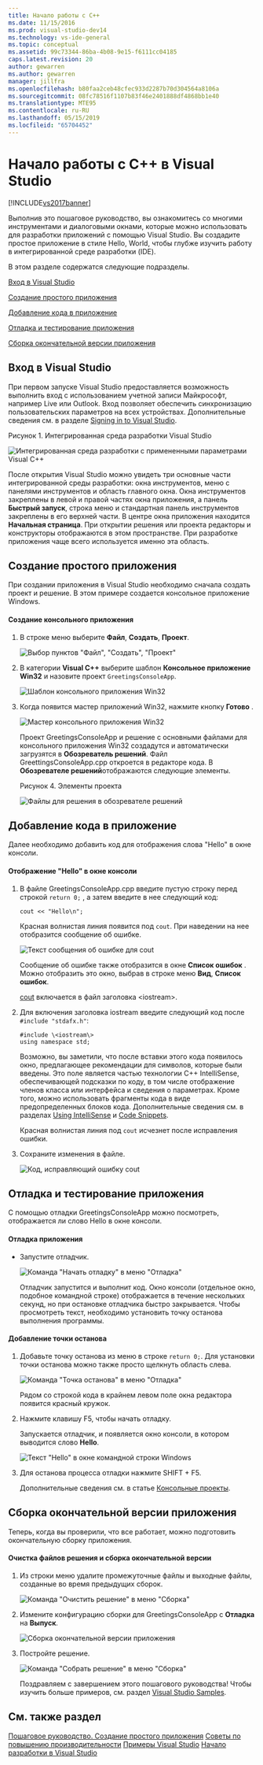 ```yaml
---
title: Начало работы с C++
ms.date: 11/15/2016
ms.prod: visual-studio-dev14
ms.technology: vs-ide-general
ms.topic: conceptual
ms.assetid: 99c73344-86ba-4b08-9e15-f6111cc04185
caps.latest.revision: 20
author: gewarren
ms.author: gewarren
manager: jillfra
ms.openlocfilehash: b80faa2ceb48cfec933d2287b70d304564a8106a
ms.sourcegitcommit: 08fc78516f1107b83f46e2401888df4868bb1e40
ms.translationtype: MTE95
ms.contentlocale: ru-RU
ms.lasthandoff: 05/15/2019
ms.locfileid: "65704452"
---
```

# <a name="getting-started-with-c-in-visual-studio"></a>Начало работы с C++ в Visual Studio
[!INCLUDE[vs2017banner](../includes/vs2017banner.md)]

Выполнив это пошаговое руководство, вы ознакомитесь со многими инструментами и диалоговыми окнами, которые можно использовать для разработки приложений с помощью Visual Studio. Вы создадите простое приложение в стиле Hello, World, чтобы глубже изучить работу в интегрированной среде разработки (IDE).

 В этом разделе содержатся следующие подразделы.

 [Вход в Visual Studio](../ide/getting-started-with-cpp-in-visual-studio.md#BKMK_Configure)

 [Создание простого приложения](../ide/getting-started-with-cpp-in-visual-studio.md#BKMK_CreateApp)

 [Добавление кода в приложение](../ide/getting-started-with-cpp-in-visual-studio.md#BKMK_AddCode)

 [Отладка и тестирование приложения](../ide/getting-started-with-cpp-in-visual-studio.md#BKMK_DebugTest)

 [Сборка окончательной версии приложения](../ide/getting-started-with-cpp-in-visual-studio.md#BKMK_BuildRelease)

## <a name="BKMK_Configure"></a> Вход в Visual Studio
 При первом запуске Visual Studio предоставляется возможность выполнить вход с использованием учетной записи Майкрософт, например Live или Outlook. Вход позволяет обеспечить синхронизацию пользовательских параметров на всех устройствах. Дополнительные сведения см. в разделе [Signing in to Visual Studio](../ide/signing-in-to-visual-studio.md).

 Рисунок 1. Интегрированная среда разработки Visual Studio

 ![Интегрированная среда разработки с примененными параметрами Visual C++](../ide/media/c-ide-defaultenvironmentlayout.png "C++IDE_DefaultEnvironmentLayout")

 После открытия Visual Studio можно увидеть три основные части интегрированной среды разработки: окна инструментов, меню с панелями инструментов и область главного окна. Окна инструментов закреплены в левой и правой частях окна приложения, а панель **Быстрый запуск**, строка меню и стандартная панель инструментов закреплены в его верхней части. В центре окна приложения находится **Начальная страница**. При открытии решения или проекта редакторы и конструкторы отображаются в этом пространстве. При разработке приложения чаще всего используется именно эта область.

## <a name="BKMK_CreateApp"></a> Создание простого приложения
 При создании приложения в Visual Studio необходимо сначала создать проект и решение. В этом примере создается консольное приложение Windows.

#### <a name="to-create-a-console-app"></a>Создание консольного приложения

1. В строке меню выберите **Файл**, **Создать**, **Проект**.

    ![Выбор пунктов "Файл", "Создать", "Проект"](../ide/media/exploreide-filenewproject.png "ExploreIDE-FileNewProject")

2. В категории **Visual C++** выберите шаблон **Консольное приложение Win32** и назовите проект `GreetingsConsoleApp`.

    ![Шаблон консольного приложения Win32](../ide/media/c-ide-newprojectdlg.png "C++IDE_NewProjectDlg")

3. Когда появится мастер приложений Win32, нажмите кнопку **Готово** .

    ![Мастер консольного приложения Win32](../ide/media/c-ide-win32consoleappwizard.png "C++IDE_Win32ConsoleAppWizard")

   Проект GreetingsConsoleApp и решение с основными файлами для консольного приложения Win32 создадутся и автоматически загрузятся в **Обозреватель решений**. Файл GreettingsConsoleApp.cpp откроется в редакторе кода. В **Обозревателе решений**отображаются следующие элементы.

   Рисунок 4. Элементы проекта

   ![Файлы для решения в обозревателе решений](../ide/media/c-ide-solutioncontents.png "C++IDE_SolutionContents")

## <a name="BKMK_AddCode"></a> Добавление кода в приложение
 Далее необходимо добавить код для отображения слова "Hello" в окне консоли.

#### <a name="to-display-hello-in-the-console-window"></a>Отображение "Hello" в окне консоли

1. В файле GreetingsConsoleApp.cpp введите пустую строку перед строкой `return 0;` , а затем введите в нее следующий код:

    ```
    cout << "Hello\n";
    ```

     Красная волнистая линия появится под `cout`. При наведении на нее отобразится сообщение об ошибке.

     ![Текст сообщения об ошибке для cout](../ide/media/c-ide-couterror.png "C++IDE_CoutError")

     Сообщение об ошибке также отобразится в окне **Список ошибок** . Можно отобразить это окно, выбрав в строке меню **Вид**, **Список ошибок**.

     [cout](https://msdn.microsoft.com/library/d87db6c3-e4e1-4d09-9ec5-458f55018257) включается в файл заголовка \<iostream\>.

2. Для включения заголовка iostream введите следующий код после `#include "stdafx.h"`:

    ```
    #include \<iostream\>
    using namespace std;
    ```

     Возможно, вы заметили, что после вставки этого кода появилось окно, предлагающее рекомендации для символов, которые были введены. Это поле является частью технологии C++ IntelliSense, обеспечивающей подсказки по коду, в том числе отображение членов класса или интерфейса и сведения о параметрах. Кроме того, можно использовать фрагменты кода в виде предопределенных блоков кода. Дополнительные сведения см. в разделах [Using IntelliSense](../ide/using-intellisense.md) и [Code Snippets](../ide/code-snippets.md).

     Красная волнистая линия под `cout` исчезнет после исправления ошибки.

3. Сохраните изменения в файле.

     ![Код, исправляющий ошибку cout](../ide/media/c-ide-coutfix.png "C++IDE_CoutFix")

## <a name="BKMK_DebugTest"></a> Отладка и тестирование приложения
 С помощью отладки GreetingsConsoleApp можно посмотреть, отображается ли слово Hello в окне консоли.

#### <a name="to-debug-the-application"></a>Отладка приложения

- Запустите отладчик.

     ![Команда "Начать отладку" в меню "Отладка"](../ide/media/exploreide-startdebugging.png "ExploreIDE-StartDebugging")

     Отладчик запустится и выполнит код. Окно консоли (отдельное окно, подобное командной строке) отображается в течение нескольких секунд, но при остановке отладчика быстро закрывается. Чтобы просмотреть текст, необходимо установить точку останова выполнения программы.

#### <a name="to-add-a-breakpoint"></a>Добавление точки останова

1. Добавьте точку останова из меню в строке `return 0;`. Для установки точки останова можно также просто щелкнуть область слева.

    ![Команда "Точка останова" в меню "Отладка"](../ide/media/exploreide-togglebreakpoint.png "ExploreIDE-ToggleBreakpoint")

    Рядом со строкой кода в крайнем левом поле окна редактора появится красный кружок.

2. Нажмите клавишу F5, чтобы начать отладку.

    Запускается отладчик, и появляется окно консоли, в котором выводится слово **Hello**.

    ![Текст "Hello" в окне командной строки Windows](../ide/media/c-ide-hellocommandwindow.png "C++IDE_HelloCommandWindow")

3. Для останова процесса отладки нажмите SHIFT + F5.

   Дополнительные сведения см. в статье [Консольные проекты](../debugger/debugging-preparation-console-projects.md).

## <a name="BKMK_BuildRelease"></a> Сборка окончательной версии приложения
 Теперь, когда вы проверили, что все работает, можно подготовить окончательную сборку приложения.

#### <a name="to-clean-the-solution-files-and-build-a-release-version"></a>Очистка файлов решения и сборка окончательной версии

1. Из строки меню удалите промежуточные файлы и выходные файлы, созданные во время предыдущих сборок.

    ![Команда "Очистить решение" в меню "Сборка"](../ide/media/exploreide-cleansolution.png "ExploreIDE-CleanSolution")

2. Измените конфигурацию сборки для GreetingsConsoleApp с **Отладка** на **Выпуск**.

    ![Сборка окончательной версии приложения](../ide/media/c-ide-changingbuildtorelease.png "C++IDE_ChangingBuildtoRelease")

3. Постройте решение.

    ![Команда "Собрать решение" в меню "Сборка"](../ide/media/exploreide-buildsolution.png "ExploreIDE-BuildSolution")

   Поздравляем с завершением этого пошагового руководства! Чтобы изучить больше примеров, см. раздел [Visual Studio Samples](../ide/visual-studio-samples.md).

## <a name="see-also"></a>См. также раздел
 [Пошаговое руководство. Создание простого приложения](../ide/walkthrough-create-a-simple-application-with-visual-csharp-or-visual-basic.md) [Советы по повышению производительности](../ide/productivity-tips-for-visual-studio.md) [Примеры Visual Studio](../ide/visual-studio-samples.md) [Начало разработки в Visual Studio](../ide/get-started-developing-with-visual-studio.md)
